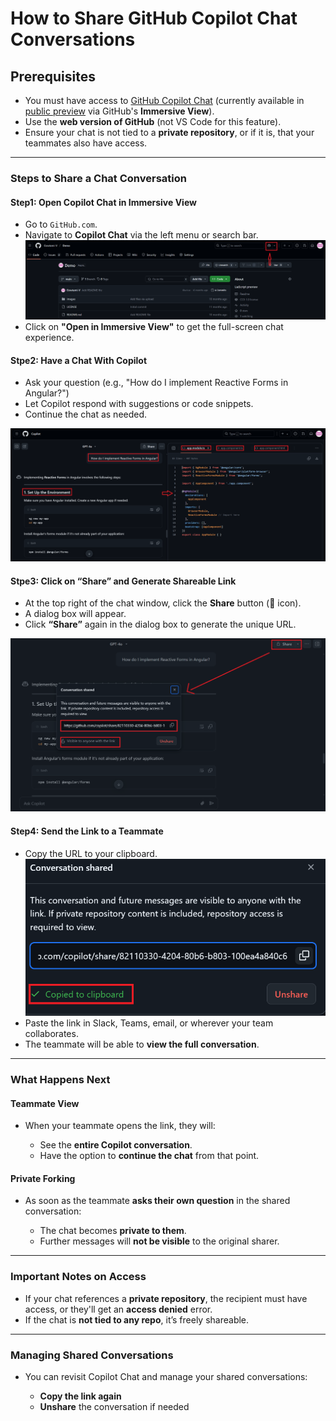 # **How to Share GitHub Copilot Chat Conversations**

## **Prerequisites**

* You must have access to [GitHub Copilot Chat](https://github.com/features/copilot) (currently available in [public preview](https://github.com/features/copilot/chat) via GitHub's **Immersive View**).
* Use the **web version of GitHub** (not VS Code for this feature).
* Ensure your chat is not tied to a **private repository**, or if it is, that your teammates also have access.

---

### **Steps to Share a Chat Conversation**

#### **Step1: Open Copilot Chat in Immersive View**

* Go to `GitHub.com`.
* Navigate to **Copilot Chat** via the left menu or search bar.
![alt text](../images/img41.png)
* Click on **"Open in Immersive View"** to get the full-screen chat experience.

#### **Stpe2: Have a Chat With Copilot**

* Ask your question (e.g., "How do I implement Reactive Forms in Angular?")
* Let Copilot respond with suggestions or code snippets.
* Continue the chat as needed.

![alt text](../images/img42.png)


#### **Stpe3: Click on “Share” and Generate Shareable Link**

* At the top right of the chat window, click the **Share** button (🔗 icon).
* A dialog box will appear.
* Click **“Share”** again in the dialog box to generate the unique URL.

![alt text](../images/img43.png)

#### **Step4: Send the Link to a Teammate**
* Copy the URL to your clipboard.
![alt text](../images/img44.png)
* Paste the link in Slack, Teams, email, or wherever your team collaborates.
* The teammate will be able to **view the full conversation**.

---

### **What Happens Next**

#### **Teammate View**

* When your teammate opens the link, they will:

  * See the **entire Copilot conversation**.
  * Have the option to **continue the chat** from that point.

#### **Private Forking**

* As soon as the teammate **asks their own question** in the shared conversation:

  * The chat becomes **private to them**.
  * Further messages will **not be visible** to the original sharer.

---

### **Important Notes on Access**

* If your chat references a **private repository**, the recipient must have access, or they'll get an **access denied** error.
* If the chat is **not tied to any repo**, it’s freely shareable.

---

### **Managing Shared Conversations**

* You can revisit Copilot Chat and manage your shared conversations:

  * **Copy the link again**
  * **Unshare** the conversation if needed

